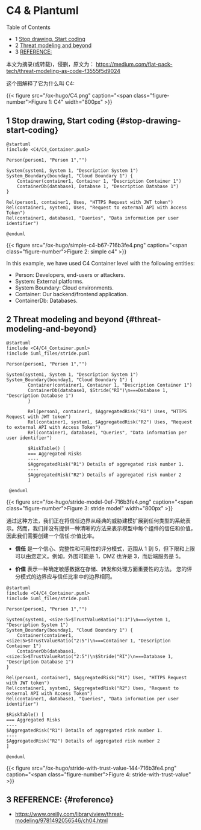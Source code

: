 # C4 & Plantuml


<div class="ox-hugo-toc toc has-section-numbers">

<div class="heading">Table of Contents</div>

- <span class="section-num">1</span> [Stop drawing, Start coding](#stop-drawing-start-coding)
- <span class="section-num">2</span> [Threat modeling and beyond](#threat-modeling-and-beyond)
- <span class="section-num">3</span> [REFERENCE:](#reference)

</div>
<!--endtoc-->


本文为摘录(或转载)，侵删，原文为： https://medium.com/flat-pack-tech/threat-modeling-as-code-f3555f5d9024

这个图解释了它为什么叫 C4:

<a id="figure--fig:images-C4"></a>

{{< figure src="/ox-hugo/C4.png" caption="<span class=\"figure-number\">Figure 1: </span>C4" width="800px" >}}


## <span class="section-num">1</span> Stop drawing, Start coding {#stop-drawing-start-coding}

```plantuml
@startuml
!include <C4/C4_Container.puml>

Person(person1, "Person 1","")

System(system1, System 1, "Description System 1")
System_Boundary(bounday1, "Cloud Boundary 1") {
    Container(container1, Container 1, "Description Container 1")
    ContainerDb(database1, Database 1, "Description Database 1")
}

Rel(person1, container1, Uses, "HTTPS Request with JWT token")
Rel(container1, system1, Uses, "Request to external API with Access Token")
Rel(container1, database1, "Queries", "Data information per user identifier")

@enduml
```

<a id="figure--fig:simple-c4"></a>

{{< figure src="/ox-hugo/simple-c4-b67-716b3fe4.png" caption="<span class=\"figure-number\">Figure 2: </span>simple c4" >}}

In this example, we have used C4 Container level with the following entities:

-   Person: Developers, end-users or attackers.
-   System: External platforms.
-   System Boundary: Cloud environments.
-   Container: Our backend/frontend application.
-   ContainerDb: Databases.


## <span class="section-num">2</span> Threat modeling and beyond {#threat-modeling-and-beyond}

```plantuml
@startuml
!include <C4/C4_Container.puml>
!include iuml_files/stride.puml

Person(person1, "Person 1","")

System(system1, System 1, "Description System 1")
System_Boundary(bounday1, "Cloud Boundary 1") {
        Container(container1, Container 1, "Description Container 1")
        ContainerDb(database1, $Stride("RI")\n===Database 1, "Description Database 1")
        }

        Rel(person1, container1, $AggregatedRisk("R1") Uses, "HTTPS Request with JWT token")
        Rel(container1, system1, $AggregatedRisk("R2") Uses, "Request to external API with Access Token")
        Rel(container1, database1, "Queries", "Data information per user identifier")

        $RiskTable() [
        === Aggregated Risks
        ----
        $AggregatedRisk("R1") Details of aggregated risk number 1.
        ----
        $AggregatedRisk("R2") Details of aggregated risk number 2
        ]

 @enduml
```

<a id="figure--fig:stride-model"></a>

{{< figure src="/ox-hugo/stride-model-0ef-716b3fe4.png" caption="<span class=\"figure-number\">Figure 3: </span>stride model" width="800px" >}}

通过这种方法，我们正在将信任边界从经典的威胁建模扩展到任何类型的系统表示。然而，我们并没有提供一种清晰的方法来表示模型中每个组件的信任和价值，因此我们需要创建一个信任:价值比率。

-   **信任** 是一个信心、完整性和可用性的评分模式，范围从 1 到 5，但下限和上限可以由您定义。例如，外围可能是 1，DMZ 也许是 3，而后端服务是 5。

-   **价值** 表示一种确定敏感数据在存储、转发和处理方面重要性的方法。 您的评分模式的边界应与信任比率中的边界相同。

<!--listend-->

```plantuml
@startuml
!include <C4/C4_Container.puml>
!include iuml_files/stride.puml

Person(person1, "Person 1","")

System(system1, <size:5>$TrustValueRatio("1:3")\n===System 1, "Description System 1")
System_Boundary(bounday1, "Cloud Boundary 1") {
    Container(container1, <size:5>$TrustValueRatio("2:5")\n===Container 1, "Description Container 1")
    ContainerDb(database1, <size:5>$TrustValueRatio("2:5")\n$Stride("RI")\n===Database 1, "Description Database 1")
}

Rel(person1, container1, $AggregatedRisk("R1") Uses, "HTTPS Request with JWT token")
Rel(container1, system1, $AggregatedRisk("R2") Uses, "Request to external API with Access Token")
Rel(container1, database1, "Queries", "Data information per user identifier")

$RiskTable() [
=== Aggregated Risks
----
$AggregatedRisk("R1") Details of aggregated risk number 1.
----
$AggregatedRisk("R2") Details of aggregated risk number 2
]

@enduml
```

<a id="figure--fig:stride-with-trust-value"></a>

{{< figure src="/ox-hugo/stride-with-trust-value-144-716b3fe4.png" caption="<span class=\"figure-number\">Figure 4: </span>stride-with-trust-value" >}}


## <span class="section-num">3</span> REFERENCE: {#reference}

-   <https://www.oreilly.com/library/view/threat-modeling/9781492056546/ch04.html>

